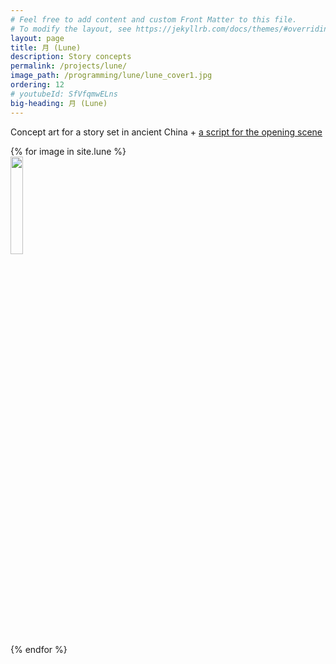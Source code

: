 ```yaml
---
# Feel free to add content and custom Front Matter to this file.
# To modify the layout, see https://jekyllrb.com/docs/themes/#overriding-theme-defaults
layout: page
title: 月 (Lune)
description: Story concepts
permalink: /projects/lune/
image_path: /programming/lune/lune_cover1.jpg
ordering: 12
# youtubeId: SfVfqmwELns
big-heading: 月 (Lune)
---
```

<script src="../../assets/js/jquery-3.5.1.min.js"></script>
<script src="https://unpkg.com/isotope-layout@3/dist/isotope.pkgd.js"></script>
<script src="../../assets/js/packery-mode.pkgd.js"></script>
<link rel="stylesheet" href="../../assets/css/isotope-image-gallery.css">

Concept art for a story set in ancient China + 
[a script for the opening scene][opening]

<div class="grid gallery">
 {% for image in site.lune %}
	<div class="grid-item">
	<a href = "{{site.url}}{{image.image_path}}">
 <img width="20%" src="{{ site.url }}{{ image.image_path  }}" />
</a></div>
 {% endfor %}
</div>

<script src="../../assets/js/isotope-image-gallery.js"></script>

<link rel="stylesheet" href="../../assets/css/lightbox.css">
<script type="text/javascript" src="../../assets/js/lightbox.js"></script>


[opening]: {{site.url}}/lune/lune_opening.pdf
